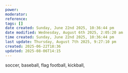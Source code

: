 ```yaml
---
power: 
moderator: 
reference: 
tags: []
date created: Sunday, June 22nd 2025, 10:36:44 pm
date modified: Wednesday, August 6th 2025, 2:05:20 am
time created: Sunday, June 22nd 2025, 10:36:44 pm
last update: Thursday, August 7th 2025, 9:27:10 pm
created: 2025-06-22T18:36
updated: 2025-08-06T14:15
---
```

soccer, baseball, flag football, kickball, 